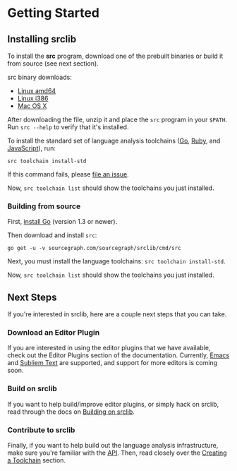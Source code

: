 # Getting Started

## Installing srclib

To install the **src** program, download one of the prebuilt binaries or build
it from source (see next section).

src binary downloads:

* [Linux amd64](https://api.equinox.io/1/Applications/ap_BQxVz1iWMxmjQnbVGd85V58qz6/Updates/Asset/src.zip?os=darwin&arch=amd64&channel=stable)
* [Linux i386](https://api.equinox.io/1/Applications/ap_BQxVz1iWMxmjQnbVGd85V58qz6/Updates/Asset/src.zip?os=darwin&arch=386&channel=stable)
* [Mac OS X](https://api.equinox.io/1/Applications/ap_BQxVz1iWMxmjQnbVGd85V58qz6/Updates/Asset/src.zip?os=darwin&arch=amd64&channel=stable)

After downloading the file, unzip it and place the `src` program in your
`$PATH`. Run `src --help` to verify that it's installed.

To install the standard set of language analysis toolchains
([Go](toolchains/go.md), [Ruby](toolchains/ruby.md), and
[JavaScript](toolchains/javascript.md)), run:

```
src toolchain install-std
```

If this command fails, please
[file an issue](https://github.com/sourcegraph/srclib/issues).

Now, `src toolchain list` should show the toolchains you just installed.

### Building from source

First, [install Go](http://golang.org/doc/install) (version 1.3 or newer).

Then download and install `src`:

```
go get -u -v sourcegraph.com/sourcegraph/srclib/cmd/src
```

Next, you must install the language toolchains: `src toolchain install-std`.

Now, `src toolchain list` should show the toolchains you just installed.

## Next Steps

If you're interested in srclib, here are a couple next steps that you can take.

### Download an Editor Plugin

If you are interested in using the editor plugins that we have available, check
out the Editor Plugins section of the documentation. Currently,
[Emacs](plugins/emacs.md) and [Subliem Text](plugins/sublimetext.md) are
supported, and support for more editors is coming soon.

### Build on srclib

If you want to help build/improve editor plugins, or simply hack on srclib,
read through the docs on [Building on srclib](api/overview.md).

### Contribute to srclib

Finally, if you want to help build out the language analysis infrastructure,
make sure you're familiar with the [API](api/overview.md). Then, read closely over
the [Creating a Toolchain](creatingtoolchain/overview.md) section.

